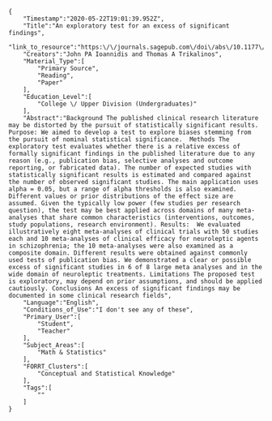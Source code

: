 
    {
        "Timestamp":"2020-05-22T19:01:39.952Z",
        "Title":"An exploratory test for an excess of significant findings",
        "link_to_resource":"https:\/\/journals.sagepub.com\/doi\/abs\/10.1177\/1740774507079441",
        "Creators":"John PA Ioannidis and Thomas A Trikalinos",
        "Material_Type":[
            "Primary Source",
            "Reading",
            "Paper"
        ],
        "Education_Level":[
            "College \/ Upper Division (Undergraduates)"
        ],
        "Abstract":"Background The published clinical research literature may be distorted by the pursuit of statistically significant results. Purpose: We aimed to develop a test to explore biases stemming from the pursuit of nominal statistical significance.  Methods The exploratory test evaluates whether there is a relative excess of formally significant findings in the published literature due to any reason (e.g., publication bias, selective analyses and outcome reporting, or fabricated data). The number of expected studies with statistically significant results is estimated and compared against the number of observed significant studies. The main application uses alpha = 0.05, but a range of alpha thresholds is also examined. Different values or prior distributions of the effect size are assumed. Given the typically low power (few studies per research question), the test may be best applied across domains of many meta-analyses that share common characteristics (interventions, outcomes, study populations, research environment). Results:  We evaluated illustratively eight meta-analyses of clinical trials with 50 studies each and 10 meta-analyses of clinical efficacy for neuroleptic agents in schizophrenia; the 10 meta-analyses were also examined as a composite domain. Different results were obtained against commonly used tests of publication bias. We demonstrated a clear or possible excess of significant studies in 6 of 8 large meta analyses and in the wide domain of neuroleptic treatments. Limitations The proposed test is exploratory, may depend on prior assumptions, and should be applied cautiously. Conclusions An excess of significant findings may be documented in some clinical research fields",
        "Language":"English",
        "Conditions_of_Use":"I don't see any of these",
        "Primary_User":[
            "Student",
            "Teacher"
        ],
        "Subject_Areas":[
            "Math & Statistics"
        ],
        "FORRT_Clusters":[
            "Conceptual and Statistical Knowledge"
        ],
        "Tags":[
            ""
        ]
    }
